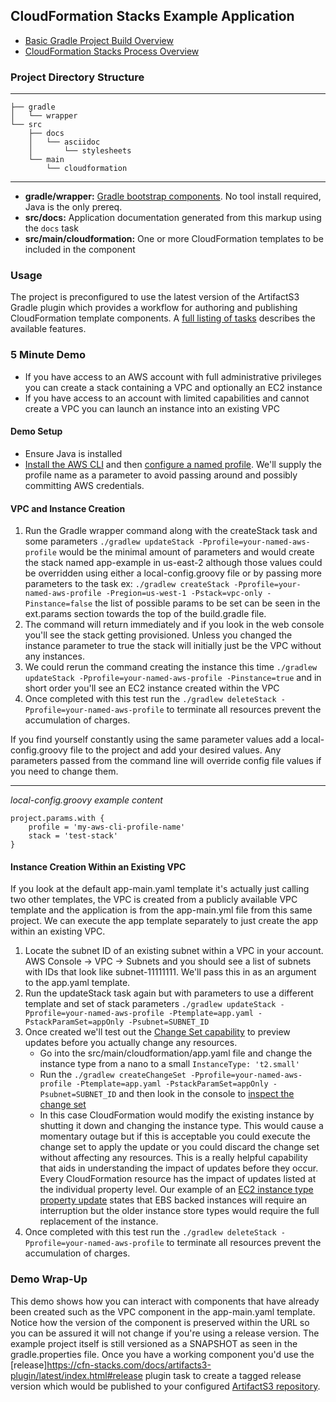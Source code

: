 ## CloudFormation Stacks Example Application

* [Basic Gradle Project Build Overview](https://docs.gradle.org/current/userguide/tutorial_using_tasks.html)
* [CloudFormation Stacks Process Overview](https://cfn-stacks.com/docs/artifacts3-plugin/latest/index.html)

### Project Directory Structure

----
    ├── gradle
    │   └── wrapper
    └── src
        ├── docs
        │   └── asciidoc
        │       └── stylesheets
        └── main
            └── cloudformation
----

* **gradle/wrapper:** [Gradle bootstrap components](https://docs.gradle.org/current/userguide/gradle_wrapper.html). 
    No tool install required, Java is the only prereq.
* **src/docs:** Application documentation generated from this markup using the `docs` task
* **src/main/cloudformation:** One or more CloudFormation templates to be included in the component

### Usage

The project is preconfigured to use the latest version of the ArtifactS3 Gradle plugin which provides
a workflow for authoring and publishing CloudFormation template components. A [full listing of tasks](https://cfn-stacks.com/docs/artifacts3-plugin/latest/index.html#plugin-tasks) 
describes the available features.

### 5 Minute Demo

* If you have access to an AWS account with full administrative privileges you can create a stack containing a VPC and 
    optionally an EC2 instance
* If you have access to an account with limited capabilities and cannot create a VPC you can launch an instance into an
    existing VPC
    
#### Demo Setup

* Ensure Java is installed
* [Install the AWS CLI](http://docs.aws.amazon.com/cli/latest/userguide/installing.html) and then [configure a named profile](http://docs.aws.amazon.com/cli/latest/userguide/cli-multiple-profiles.html). 
    We'll supply the profile name as a parameter to avoid passing around and possibly committing AWS credentials.
    
#### VPC and Instance Creation

1. Run the Gradle wrapper command along with the createStack task and some parameters 
    `./gradlew updateStack -Pprofile=your-named-aws-profile` would be the minimal amount of parameters and would create 
    the stack named app-example in us-east-2 although those values could be overridden using either a local-config.groovy file
    or by passing more parameters to the task ex: `./gradlew createStack -Pprofile=your-named-aws-profile -Pregion=us-west-1 -Pstack=vpc-only -Pinstance=false` 
    the list of possible params to be set can be seen in the ext.params section towards the top of the build.gradle file.
1. The command will return immediately and if you look in the web console you'll see the stack getting provisioned. Unless 
    you changed the instance parameter to true the stack will initially just be the VPC without any instances.
1. We could rerun the command creating the instance this time `./gradlew updateStack -Pprofile=your-named-aws-profile -Pinstance=true` 
    and in short order you'll see an EC2 instance created within the VPC
1. Once completed with this test run the `./gradlew deleteStack -Pprofile=your-named-aws-profile` to terminate all resources 
    prevent the accumulation of charges.

If you find yourself constantly using the same parameter values add a local-config.groovy file to the project and add your 
desired values. Any parameters passed from the command line will override config file values if you need to change them.

----

_local-config.groovy example content_

    project.params.with {
        profile = 'my-aws-cli-profile-name'
        stack = 'test-stack'
    }
    
#### Instance Creation Within an Existing VPC

If you look at the default app-main.yaml template it's actually just calling two other templates, the VPC is created from 
a publicly available VPC template and the application is from the app-main.yml file from this same project. We can execute 
the app template separately to just create the app within an existing VPC.

1. Locate the subnet ID of an existing subnet within a VPC in your account. AWS Console -> VPC -> Subnets and you should 
    see a list of subnets with IDs that look like subnet-11111111. We'll pass this in as an argument to the app.yaml template. 
1. Run the updateStack task again but with parameters to use a different template and set of stack parameters 
    `./gradlew updateStack -Pprofile=your-named-aws-profile -Ptemplate=app.yaml -PstackParamSet=appOnly -Psubnet=SUBNET_ID`
1. Once created we'll test out the [Change Set capability](http://docs.aws.amazon.com/AWSCloudFormation/latest/UserGuide/using-cfn-updating-stacks-changesets.html)
    to preview updates before you actually change any resources.
    * Go into the src/main/cloudformation/app.yaml file and change the instance type from a nano to a small `InstanceType: 't2.small'`
    * Run the `./gradlew createChangeSet -Pprofile=your-named-aws-profile -Ptemplate=app.yaml -PstackParamSet=appOnly -Psubnet=SUBNET_ID` and then look in the console to [inspect the change set](http://docs.aws.amazon.com/AWSCloudFormation/latest/UserGuide/using-cfn-updating-stacks-changesets-view.html)
    * In this case CloudFormation would modify the existing instance by shutting it down and changing the instance type. 
        This would cause a momentary outage but if this is acceptable you could execute the change set to apply the 
        update or you could discard the change set without affecting any resources. This is a really helpful capability that
        aids in understanding the impact of updates before they occur. Every CloudFormation resource has the impact of updates
        listed at the individual property level. Our example of an [EC2 instance type property update](http://docs.aws.amazon.com/AWSCloudFormation/latest/UserGuide/aws-properties-ec2-instance.html#cfn-ec2-instance-instancetype) states 
        that EBS backed instances will require an interruption but the older instance store types would require the full replacement
        of the instance.
1. Once completed with this test run the `./gradlew deleteStack -Pprofile=your-named-aws-profile` to terminate all resources 
    prevent the accumulation of charges.
    
### Demo Wrap-Up

This demo shows how you can interact with components that have already been created such as the VPC component in the 
app-main.yaml template. Notice how the version of the component is preserved within the URL so you can be assured it 
will not change if you're using a release version. The example project itself is still versioned as a SNAPSHOT as seen 
in the gradle.properties file. Once you have a working component you'd use the [release]https://cfn-stacks.com/docs/artifacts3-plugin/latest/index.html#release 
plugin task to create a tagged release version which would be published to your configured [ArtifactS3 repository](https://cfn-stacks.com/docs/artifacts3-repo/latest/index.html).